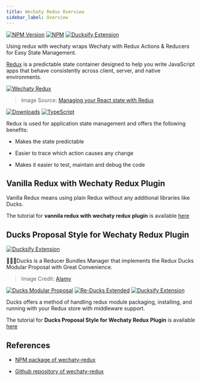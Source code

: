 ```yaml
---
title: Wechaty Redux Overview
sidebar_label: Overview
---
```


[![NPM Version](https://img.shields.io/npm/v/wechaty-redux?color=brightgreen)](https://www.npmjs.com/package/wechaty-redux)
[![NPM](https://github.com/wechaty/wechaty-redux/workflows/NPM/badge.svg)](https://github.com/wechaty/wechaty-redux/actions?query=workflow%3ANPM)
[![Ducksify Extension](https://img.shields.io/badge/Redux-Ducksify-yellowgreen)](https://github.com/huan/ducks#3-ducksify-extension-currying--api-interface)

Using redux with wechaty wraps Wechaty with Redux Actions &amp; Reducers for Easy State Management.

[Redux](https://redux.js.org) is a predictable state container designed to help you write JavaScript apps that behave consistently across client, server, and native environments.

[![Wechaty Redux](https://wechaty.github.io/wechaty-redux/images/wechaty-redux.png)](https://github.com/wechaty/wechaty-redux)

> Image Source: [Managing your React state with Redux](https://medium.com/the-web-tub/managing-your-react-state-with-redux-affab72de4b1)

[![Downloads](https://img.shields.io/npm/dm/wechaty-redux.svg?style=flat-square)](https://www.npmjs.com/package/wechaty-redux)
[![TypeScript](https://img.shields.io/badge/%3C%2F%3E-TypeScript-blue.svg)](https://www.typescriptlang.org/)

Redux is used for application state management and offers the following benefits:

- Makes the state predictable

- Easier to trace which action causes any change

- Makes it easier to test, maintain and debug the code

## Vanilla Redux with Wechaty Redux Plugin

Vanilla Redux means using plain Redux without any additional libraries like Ducks.

The tutorial for **vannila redux with wechaty redux plugin** is available [here](using-redux-with-wechaty/vannila-redux.md)

## Ducks Proposal Style for Wechaty Redux Plugin

[![Ducksify Extension](https://img.shields.io/badge/Redux-Ducksify-yellowgreen)](https://github.com/huan/ducks#3-ducksify-extension-currying--api-interface)

🦆🦆🦆Ducks is a Reducer Bundles Manager that implements the Redux Ducks Modular Proposal with Great Convenience.

> Image Credit: [Alamy](https://www.alamy.com/cute-duck-and-little-ducks-over-white-background-colorful-design-vector-illustration-image185379753.html)

[![Ducks Modular Proposal](https://img.shields.io/badge/Redux-Ducks%202015-yellow)](https://github.com/erikras/ducks-modular-redux)
[![Re-Ducks Extended](https://img.shields.io/badge/Redux-Re--Ducks%202016-orange)](https://github.com/alexnm/re-ducks)
[![Ducksify Extension](https://img.shields.io/badge/Redux-Ducksify%202020-yellowgreen)](https://github.com/huan/ducks#3-ducksify-extension-currying--ducksify-interface)

Ducks offers a method of handling redux module packaging, installing, and running with your Redux store with middleware support.

The tutorial for **Ducks Proposal Style for Wechaty Redux Plugin** is available [here](using-redux-with-wechaty/ducks-proposal.md)

## References

- [NPM package of wechaty-redux](https://www.npmjs.com/package/wechaty-redux)

- [Github repository of wechaty-redux](https://github.com/wechaty/wechaty-redux)
